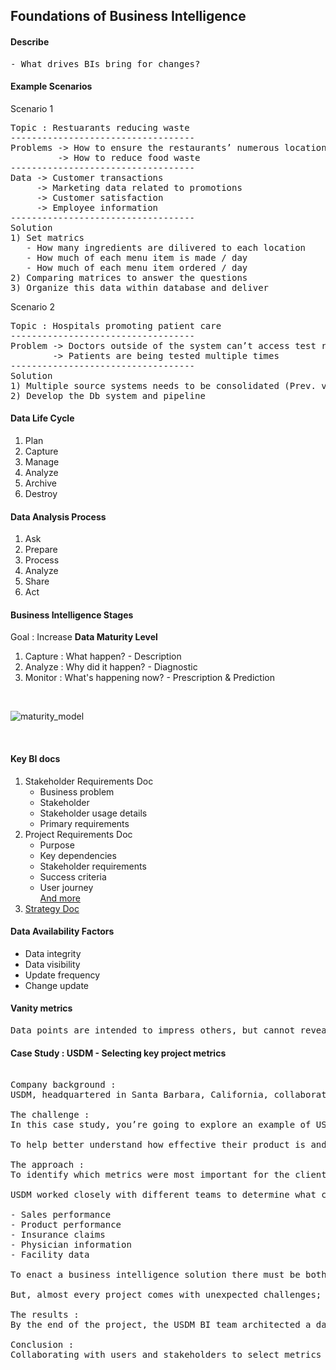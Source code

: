## Foundations of Business Intelligence

#### Describe
<pre>
- What drives BIs bring for changes? 
</pre>

#### Example Scenarios
Scenario 1
<pre>
Topic : Restuarants reducing waste
-----------------------------------
Problems -> How to ensure the restaurants’ numerous locations have enough ingredients to meet customer demand
         -> How to reduce food waste
-----------------------------------
Data -> Customer transactions
     -> Marketing data related to promotions
     -> Customer satisfaction
     -> Employee information
-----------------------------------
Solution 
1) Set matrics 
   - How many ingredients are dilivered to each location
   - How much of each menu item is made / day
   - How much of each menu item ordered / day
2) Comparing matrices to answer the questions
3) Organize this data within database and deliver
</pre>

Scenario 2
<pre>
Topic : Hospitals promoting patient care
-----------------------------------
Problem -> Doctors outside of the system can’t access test results from the hospital
        -> Patients are being tested multiple times
-----------------------------------
Solution 
1) Multiple source systems needs to be consolidated (Prev. visit, Tests, Patients info)
2) Develop the Db system and pipeline
</pre>

#### Data Life Cycle
1. Plan
2. Capture
3. Manage
4. Analyze
5. Archive
6. Destroy

#### Data Analysis Process
1. Ask
2. Prepare
3. Process
4. Analyze
5. Share
6. Act

#### Business Intelligence Stages 
Goal : Increase <strong>Data Maturity Level</strong> 
1. Capture : What happen? - Description
2. Analyze : Why did it happen? - Diagnostic
3. Monitor : What's happening now? - Prescription & Prediction
<br>

![maturity_model](https://github.com/yinlongTh/Google_BI/assets/108507768/a28be2da-ab83-4ec0-b3f8-2b451c95b68e)

<br>

#### Key BI docs
1. Stakeholder Requirements Doc
   - Business problem
   - Stakeholder
   - Stakeholder usage details
   - Primary requirements
2. Project Requirements Doc
   - Purpose
   - Key dependencies
   - Stakeholder requirements
   - Success criteria
   - User journey <br>
   [And more](https://docs.google.com/document/d/1Vq9G_MAQRz4V6iZF_Z-v_u0AcwloB96lc6wwYzz9EDg/template/preview?pli=1)
3. [Strategy Doc](https://docs.google.com/document/d/13v9_pOAHbcv2dhEMZtPFJ6sgvZaY-9tVp1op32owAdE/template/preview)

#### Data Availability Factors
- Data integrity
- Data visibility
- Update frequency
- Change update

#### Vanity metrics
<pre>
Data points are intended to impress others, but cannot reveal any meaningful insights like the number of Twitter follower of Amazon
</pre>

#### Case Study : USDM - Selecting key project metrics
<pre> 
Company background :
USDM, headquartered in Santa Barbara, California, collaborates with life science companies across a variety of industries, including biotechnology, pharmaceutical, medical device technology, and clinical. USDM helps its customers, from large-scale companies to small businesses, ensure that their database systems are compliant with industry standards and regulations, and work effectively to meet their needs. USDM’s vision is to bring life sciences and healthcare solutions to the world better and faster—starting with its own company values: customer delight, accountability, integrity, respect, collaboration, and innovation. 

The challenge :
In this case study, you’re going to explore an example of USDM’s work with one of their clients. The client for this project researches and develops antibody treatments for cancer patients. The client needs analytics that measure the effectiveness and efficiency of their products. However, with the client’s existing database, to get the types of reports they need, they have to access many systems, including facility data, licensing information, and sales and marketing data. All of this data exists in various places, and as a result, developing analysis reports creates issues for the client’s stakeholders. Also, it makes it harder to compare key metrics because so many KPIs needed to be brought together in one place. 

To help better understand how effective their product is and forecast demand, the client asked USDM to help architect a data storage system that could address their specific needs. They needed a system that could bring the data their team needs together, follow industry regulations, and allow them to easily create reports based on key metrics that can be used to measure product effectiveness and market trends. A significant part of this initiative started with the basics: what were the actual key metrics for the client’s team and what data systems did they come from? 

The approach :
To identify which metrics were most important for the client’s business needs, the USDM team needed to get input from a variety of different people from across the organization. For example, they needed to know what charts the sales and marketing teams who used this data for their reports needed, what their existing processes were, and how to address these needs in the new system. But, they also needed to know what data the product development team used in order to measure efficacy. 

USDM worked closely with different teams to determine what charts they needed for reports, how they were accessing and using the database system currently, and what they were hoping to achieve with the new system. As a result, the team was able to determine a selection of key metrics that represented their client’s business needs. These metrics included:

- Sales performance
- Product performance
- Insurance claims
- Physician information
- Facility data

To enact a business intelligence solution there must be both the business interaction with stakeholders and the technical interaction with the architects of other team’s systems. Once these metrics were identified by the client, the USDM team collaborated with other members of the client’s team to begin building a new solution that could capture these measurements. 

But, almost every project comes with unexpected challenges; the database tool the team was using to develop the new system didn’t have all of the features the team needed to capture their must-have metrics. In this case, the USDM team collaborated with leadership to develop a list of requests from the tool vendor, who was able to address their team’s unique needs. 

The results :
By the end of the project, the USDM BI team architected a data storage system that consolidated all of the data their team needed from across a variety of sources. The system captured the key metrics the client needed to understand their product’s effectiveness, forecast sales demand, and evaluate marketing strategies. The reporting dashboards created with this data storage system included everything the stakeholders needed. By consolidating all of the KPIs in one place, the system could provide faster insights and save the client time and improve efficiency without having to run reports from every individual system. The solution was more automated and efficient—and importantly, designed specifically with their team’s most useful metrics in mind.

Conclusion :
Collaborating with users and stakeholders to select metrics early on can help determine the long-term direction of a project, the specific needs stakeholders have, and how to design BI tools to best address unique business needs. As a BI professional, a key part of your role will be considering key metrics and how to tailor the tools and systems you create to capture those measurements efficiently for reporting use.
</pre>






